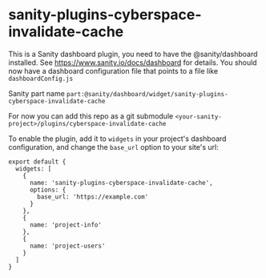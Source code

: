 # sanity-plugins-cyberspace-invalidate-cache

This is a Sanity dashboard plugin, you need to have the @sanity/dashboard installed. See https://www.sanity.io/docs/dashboard for details.
You should now have a dashboard configuration file that points to a file like `dashboardConfig.js`

Sanity part name `part:@sanity/dashboard/widget/sanity-plugins-cyberspace-invalidate-cache`

For now you can add this repo as a git submodule `<your-sanity-project>/plugins/cyberspace-invalidate-cache`

To enable the plugin, add it to `widgets` in your project's dashboard configuration, and change the `base_url` option to your site's url:

```
export default {
  widgets: [
    {
      name: 'sanity-plugins-cyberspace-invalidate-cache',
      options: {
        base_url: 'https://example.com'
      }
    },
    {
      name: 'project-info'
    },
    {
      name: 'project-users'
    }
  ]
}
```
